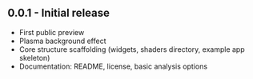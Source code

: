 ## 0.0.1 - Initial release

- First public preview
- Plasma background effect
- Core structure scaffolding (widgets, shaders directory, example app skeleton)
- Documentation: README, license, basic analysis options
